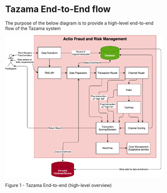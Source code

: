 # Tazama End-to-End flow

The purpose of the below diagram is to provide a high-level end-to-end flow of the Tazama system

![](../../../Images/High-level_Actio_end-to-end_flow.png)

Figure 1 - Tazama End-to-end (high-level overview)

